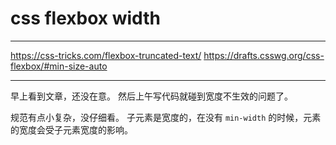# css flexbox width

---

https://css-tricks.com/flexbox-truncated-text/
https://drafts.csswg.org/css-flexbox/#min-size-auto

---

早上看到文章，还没在意。
然后上午写代码就碰到宽度不生效的问题了。

规范有点小复杂，没仔细看。
子元素是宽度的，在没有 `min-width` 的时候，元素的宽度会受子元素宽度的影响。
